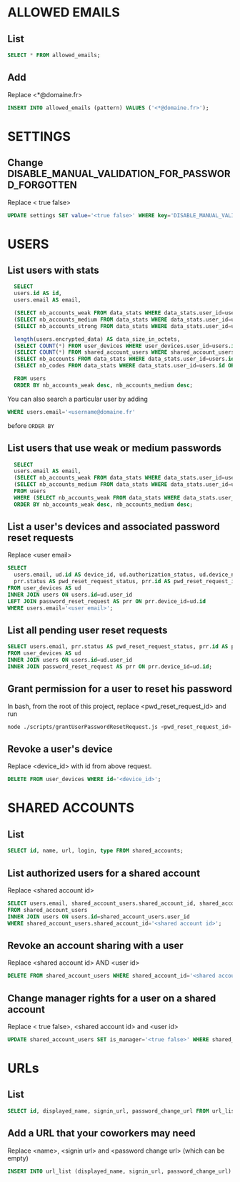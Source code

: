 # ALLOWED EMAILS

## List

```sql
SELECT * FROM allowed_emails;
```

## Add

Replace \<\*@domaine.fr>

```sql
INSERT INTO allowed_emails (pattern) VALUES ('<*@domaine.fr>');
```

# SETTINGS

## Change DISABLE_MANUAL_VALIDATION_FOR_PASSWORD_FORGOTTEN

Replace \< true false>

```sql
UPDATE settings SET value='<true false>' WHERE key='DISABLE_MANUAL_VALIDATION_FOR_PASSWORD_FORGOTTEN';
```

# USERS

## List users with stats

```sql
  SELECT
  users.id AS id,
  users.email AS email,

  (SELECT nb_accounts_weak FROM data_stats WHERE data_stats.user_id=users.id ORDER BY date DESC LIMIT 1) AS nb_accounts_weak,
  (SELECT nb_accounts_medium FROM data_stats WHERE data_stats.user_id=users.id ORDER BY date DESC LIMIT 1) AS nb_accounts_medium,
  (SELECT nb_accounts_strong FROM data_stats WHERE data_stats.user_id=users.id ORDER BY date DESC LIMIT 1) AS nb_accounts_strong,

  length(users.encrypted_data) AS data_size_in_octets,
  (SELECT COUNT(*) FROM user_devices WHERE user_devices.user_id=users.id) AS nb_devices,
  (SELECT COUNT(*) FROM shared_account_users WHERE shared_account_users.user_id=users.id) AS nb_shared_accounts,
  (SELECT nb_accounts FROM data_stats WHERE data_stats.user_id=users.id ORDER BY date DESC LIMIT 1) AS nb_accounts,
  (SELECT nb_codes FROM data_stats WHERE data_stats.user_id=users.id ORDER BY date DESC LIMIT 1) AS nb_codes

  FROM users
  ORDER BY nb_accounts_weak desc, nb_accounts_medium desc;
```

You can also search a particular user by adding

```sql
WHERE users.email='<username@domaine.fr'
```

before `ORDER BY`

## List users that use weak or medium passwords

```sql
  SELECT
  users.email AS email,
  (SELECT nb_accounts_weak FROM data_stats WHERE data_stats.user_id=users.id ORDER BY date DESC LIMIT 1) AS nb_accounts_weak,
  (SELECT nb_accounts_medium FROM data_stats WHERE data_stats.user_id=users.id ORDER BY date DESC LIMIT 1) AS nb_accounts_medium
  FROM users
  WHERE (SELECT nb_accounts_weak FROM data_stats WHERE data_stats.user_id=users.id ORDER BY date DESC LIMIT 1) > 0 OR (SELECT nb_accounts_medium FROM data_stats WHERE data_stats.user_id=users.id ORDER BY date DESC LIMIT 1) > 0
  ORDER BY nb_accounts_weak desc, nb_accounts_medium desc;
```

## List a user's devices and associated password reset requests

Replace \<user email>

```sql
SELECT
  users.email, ud.id AS device_id, ud.authorization_status, ud.device_name,ud.device_type, ud.app_version,
  prr.status AS pwd_reset_request_status, prr.id AS pwd_reset_request_id
FROM user_devices AS ud
INNER JOIN users ON users.id=ud.user_id
LEFT JOIN password_reset_request AS prr ON prr.device_id=ud.id
WHERE users.email='<user email>';
```

## List all pending user reset requests

```sql
SELECT users.email, prr.status AS pwd_reset_request_status, prr.id AS pwd_reset_request_id
FROM user_devices AS ud
INNER JOIN users ON users.id=ud.user_id
INNER JOIN password_reset_request AS prr ON prr.device_id=ud.id;
```

## Grant permission for a user to reset his password

In bash, from the root of this project, replace \<pwd_reset_request_id> and run

```bash
node ./scripts/grantUserPasswordResetRequest.js <pwd_reset_request_id>
```

## Revoke a user's device

Replace \<device_id> with id from above request.

```sql
DELETE FROM user_devices WHERE id='<device_id>';
```

# SHARED ACCOUNTS

## List

```sql
SELECT id, name, url, login, type FROM shared_accounts;
```

## List authorized users for a shared account

Replace \<shared account id>

```sql
SELECT users.email, shared_account_users.shared_account_id, shared_account_users.user_id,shared_account_users.is_manager
FROM shared_account_users
INNER JOIN users ON users.id=shared_account_users.user_id
WHERE shared_account_users.shared_account_id='<shared account id>';
```

## Revoke an account sharing with a user

Replace \<shared account id> AND \<user id>

```sql
DELETE FROM shared_account_users WHERE shared_account_id='<shared account id>' AND user_id='<user id>';
```

## Change manager rights for a user on a shared account

Replace \< true false>, \<shared account id> and \<user id>

```sql
UPDATE shared_account_users SET is_manager='<true false>' WHERE shared_account_id='<shared account id>' AND user_id='<user id>';
```

# URLs

## List

```sql
SELECT id, displayed_name, signin_url, password_change_url FROM url_list;
```

## Add a URL that your coworkers may need

Replace \<name>, \<signin url> and \<password change url> (which can be empty)

```sql
INSERT INTO url_list (displayed_name, signin_url, password_change_url) VALUES ('<name>', '<signin url>','<password change url>');
```
